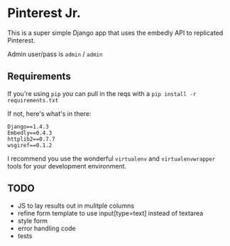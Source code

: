 # Pinterest Jr.

This is a super simple Django app that uses the embedly API to replicated Pinterest.

Admin user/pass is `admin` / `admin`

## Requirements

If you're using `pip` you can pull in the reqs with a `pip install -r requirements.txt`

If not, here's what's in there:

```
Django==1.4.3
Embedly==0.4.3
httplib2==0.7.7
wsgiref==0.1.2
```

I recommend you use the wonderful `virtualenv` and `virtualenvwrapper` tools for your development environment.

## TODO

* JS to lay results out in mulitple columns
* refine form template to use input[type=text] instead of textarea
* style form
* error handling code
* tests